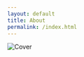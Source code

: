 ```yaml
---
layout: default
title: About
permalink: /index.html
---
```

![Cover](https://raw.githubusercontent.com/LWFlouisa/UploadedFairy/main/images/scaledcover2.png)

